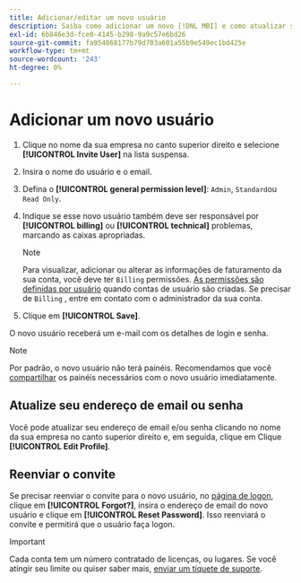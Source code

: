 ```yaml
---
title: Adicionar/editar um novo usuário
description: Saiba como adicionar um novo [!DNL MBI] e como atualizar seu nome de usuário ou senha.
exl-id: 6b846e3d-fce0-4145-b298-9a9c57e6bd26
source-git-commit: fa954868177b79d703a601a55b9e549ec1bd425e
workflow-type: tm+mt
source-wordcount: '243'
ht-degree: 0%

---
```


# Adicionar um novo usuário

1. Clique no nome da sua empresa no canto superior direito e selecione **[!UICONTROL Invite User]** na lista suspensa.
1. Insira o nome do usuário e o email.
1. Defina o **[!UICONTROL general permission level]**: `Admin`, `Standard`ou `Read Only`.
1. Indique se esse novo usuário também deve ser responsável por **[!UICONTROL billing]** ou **[!UICONTROL technical]** problemas, marcando as caixas apropriadas.

   >[!NOTE]
   >
   >Para visualizar, adicionar ou alterar as informações de faturamento da sua conta, você deve ter `Billing` permissões. [As permissões são definidas por usuário](../../administrator/user-management/user-management.md) quando contas de usuário são criadas. Se precisar de `Billing` , entre em contato com o administrador da sua conta.

1. Clique em **[!UICONTROL Save]**.

O novo usuário receberá um e-mail com os detalhes de login e senha.

>[!NOTE]
>
>Por padrão, o novo usuário não terá painéis. Recomendamos que você [compartilhar](../../data-user/dashboards/share-dashboard-with-users.md) os painéis necessários com o novo usuário imediatamente.

## Atualize seu endereço de email ou senha

Você pode atualizar seu endereço de email e/ou senha clicando no nome da sua empresa no canto superior direito e, em seguida, clique em Clique **[!UICONTROL Edit Profile]**.

## Reenviar o convite

Se precisar reenviar o convite para o novo usuário, no [página de logon](https://dashboard.rjmetrics.com), clique em **[!UICONTROL Forgot?]**, insira o endereço de email do novo usuário e clique em **[!UICONTROL Reset Password]**. Isso reenviará o convite e permitirá que o usuário faça logon.

>[!IMPORTANT]
>
>Cada conta tem um número contratado de licenças, ou lugares. Se você atingir seu limite ou quiser saber mais, [enviar um tíquete de suporte](https://experienceleague.adobe.com/docs/commerce-knowledge-base/kb/troubleshooting/miscellaneous/mbi-service-policies.html?lang=en).
